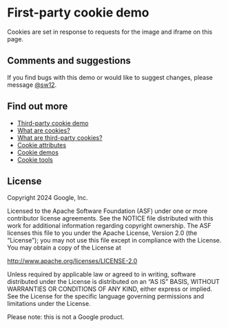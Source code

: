 # First-party cookie demo

Cookies are set in response to requests for the image and iframe on this page.

## Comments and suggestions

If you find bugs with this demo or would like to suggest changes, please message [@sw12](https//twitter.com/sw12).

## Find out more

- [Third-party cookie demo](https://1pc.glitch.me)
- [What are cookies?](https://goo.gle/cookies)
- [What are third-party cookies?](https://goo.gle/3pc)
- [Cookie attributes](https://goo.gle/cookie-attributes)
- [Cookie demos](https://goo.gle/cookie-demos)
- [Cookie tools](https://goo.gle/cookie-tools)

## License

Copyright 2024 Google, Inc.

Licensed to the Apache Software Foundation (ASF) under one or more contributor license agreements. See the NOTICE file distributed with this work for additional information regarding copyright ownership. The ASF licenses this file to you under the Apache License, Version 2.0 (the “License”); you may not use this file except in compliance with the License. You may obtain a copy of the License at

http://www.apache.org/licenses/LICENSE-2.0

Unless required by applicable law or agreed to in writing, software distributed under the License is distributed on an “AS IS” BASIS, WITHOUT WARRANTIES OR CONDITIONS OF ANY KIND, either express or implied. See the License for the specific language governing permissions and limitations under the License.

Please note: this is not a Google product.
